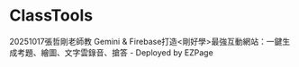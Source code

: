 # ClassTools
20251017張哲剛老師教 Gemini &amp; Firebase打造&lt;剛好學>最強互動網站：一鍵生成考題、繪圖、文字雲錄音、搶答 - Deployed by EZPage
